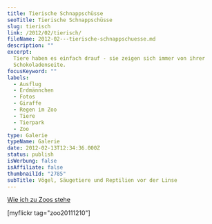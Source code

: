 ```yaml
---
title: Tierische Schnappschüsse
seoTitle: Tierische Schnappschüsse
slug: tierisch
link: /2012/02/tierisch/
fileName: 2012-02---tierische-schnappschuesse.md
description: ""
excerpt:
  Tiere haben es einfach drauf - sie zeigen sich immer von ihrer
  Schokoladenseite.
focusKeyword: ""
labels:
  - Ausflug
  - Erdmännchen
  - Fotos
  - Giraffe
  - Regen im Zoo
  - Tiere
  - Tierpark
  - Zoo
type: Galerie
typeName: Galerie
date: 2012-02-13T12:34:36.000Z
status: publish
isWerbung: false
isAffiliate: false
thumbnailId: "2785"
subTitle: Vögel, Säugetiere und Reptilien vor der Linse
---
```


<a href="http://cardamonchai.com/2015/04/wie-ich-zu-zoos-stehe/">Wie ich zu Zoos
stehe</a>

[myflickr tag="zoo20111210"]
